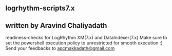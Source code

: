 ## logrhythm-scripts7.x 
## written by Aravind Chaliyadath
readiness-checks for LogRhythm XM(7.x) and DataIndexer(7.x) 
Make sure to set the powershell execution policy to unrestricted for smooth execution :) 
Send your feedbacks to apcmakkadath@gmail.com
